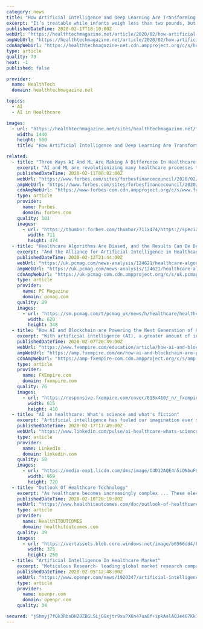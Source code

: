 ```yaml
---
category: news
title: "How Artificial Intelligence and Deep Learning Are Transforming Healthcare"
excerpt: "It’s treatable while infants weigh less than two pounds, but doctors often struggle to detect the condition in time, says Santosh Rao, head of the artificial intelligence ... and DL-based diagnostics could provide a powerful augmentation, Rao says. “Our healthcare customers are starting to see the ability to spot cancer in earlier stages ..."
publishedDateTime: 2020-02-17T18:10:00Z
webUrl: "https://healthtechmagazine.net/article/2020/02/how-artificial-intelligence-and-deep-learning-are-transforming-healthcare"
ampWebUrl: "https://healthtechmagazine.net/article/2020/02/how-artificial-intelligence-and-deep-learning-are-transforming-healthcare?amp"
cdnAmpWebUrl: "https://healthtechmagazine-net.cdn.ampproject.org/c/s/healthtechmagazine.net/article/2020/02/how-artificial-intelligence-and-deep-learning-are-transforming-healthcare?amp"
type: article
quality: 73
heat: -1
published: false

provider:
  name: HealthTech
  domain: healthtechmagazine.net

topics:
  - AI
  - AI in Healthcare

images:
  - url: "https://healthtechmagazine.net/sites/healthtechmagazine.net/files/styles/cdw_hero/public/articles/%5Bcdw_tech_site%3Afield_site_shortname%5D/202002/20200217_HT_Web_Partner-Content_NetApp.jpg?itok=U84MmvD3"
    width: 1440
    height: 500
    title: "How Artificial Intelligence and Deep Learning Are Transforming Healthcare"

related:
  - title: "Three Ways AI And ML Are Making A Difference In Healthcare Behind The Scenes"
    excerpt: "AI and ML are revolutionizing many healthcare processes that, although not medical in nature, directly affect provider efficiency and productivity — as well as the patient experience."
    publishedDateTime: 2020-02-11T00:02:00Z
    webUrl: "https://www.forbes.com/sites/forbesfinancecouncil/2020/02/10/three-ways-ai-and-ml-are-making-a-difference-in-healthcare-behind-the-scenes/"
    ampWebUrl: "https://www.forbes.com/sites/forbesfinancecouncil/2020/02/10/three-ways-ai-and-ml-are-making-a-difference-in-healthcare-behind-the-scenes/amp/"
    cdnAmpWebUrl: "https://www-forbes-com.cdn.ampproject.org/c/s/www.forbes.com/sites/forbesfinancecouncil/2020/02/10/three-ways-ai-and-ml-are-making-a-difference-in-healthcare-behind-the-scenes/amp/"
    type: article
    provider:
      name: Forbes
      domain: forbes.com
    quality: 101
    images:
      - url: "https://thumbor.forbes.com/thumbor/711x474/https://specials-images.forbesimg.com/dam/imageserve/1199231029/960x0.jpg?fit=scale"
        width: 711
        height: 474
  - title: "Healthcare Algorithms Are Biased, and the Results Can Be Deadly"
    excerpt: "And the Alliance for Artificial Intelligence in Healthcare, a nonprofit organization founded in December 2018, brings together developers, device manufacturers, researchers, and other professionals to advance the safe and fair use of AI in medicine. Some organizations have started baking inclusivity and fairness into the data-gathering process ..."
    publishedDateTime: 2020-02-12T21:44:00Z
    webUrl: "https://uk.pcmag.com/news-analysis/124621/healthcare-algorithms-are-biased-and-the-results-can-be-deadly"
    ampWebUrl: "https://uk.pcmag.com/news-analysis/124621/healthcare-algorithms-are-biased-and-the-results-can-be-deadly?amp=1"
    cdnAmpWebUrl: "https://uk-pcmag-com.cdn.ampproject.org/c/s/uk.pcmag.com/news-analysis/124621/healthcare-algorithms-are-biased-and-the-results-can-be-deadly?amp=1"
    type: article
    provider:
      name: PC Magazine
      domain: pcmag.com
    quality: 89
    images:
      - url: "https://sm.pcmag.com/t/pcmag_uk/news/h/healthcare/healthcare-algorithms-are-biased-and-the-results-can-be-dead_3kzk.620.jpg"
        width: 620
        height: 348
  - title: "How AI and Blockchain are Powering the Next Generation of Healthcare"
    excerpt: "With artificial intelligence (AI), a greater amount of information about our bodies ... whose Watson Supercomputer has analyzed more than 115,000 patients to gauge impact of symptoms are leading the charge in introducing AI into healthcare as a means to save precious resources like money and time. How can we use cutting edge technologies ..."
    publishedDateTime: 2020-02-07T20:49:00Z
    webUrl: "https://www.fxempire.com/education/article/how-ai-and-blockchain-are-powering-the-next-generation-of-healthcare-521998"
    ampWebUrl: "https://amp.fxempire.com/en/how-ai-and-blockchain-are-powering-the-next-generation-of-healthcare/521998"
    cdnAmpWebUrl: "https://amp-fxempire-com.cdn.ampproject.org/c/s/amp.fxempire.com/en/how-ai-and-blockchain-are-powering-the-next-generation-of-healthcare/521998"
    type: article
    provider:
      name: FXEmpire.com
      domain: fxempire.com
    quality: 76
    images:
      - url: "https://responsive.fxempire.com/cover/615x410/_n/_fxempire_/2018/08/Blockchain-Concept-99.jpg"
        width: 615
        height: 410
  - title: "AI in healthcare: What's science and what's fiction"
    excerpt: "Artificial intelligence has fueled our imagination ever since the term was first ... Combining all these elements reliably and for the benefit of patients isn’t a job for one company alone: In healthcare, we’re dealing with the life and hopes of patients and their families. Algorithms can’t do the job without the extensive expertise ..."
    publishedDateTime: 2020-02-17T17:49:00Z
    webUrl: "https://www.linkedin.com/pulse/ai-healthcare-whats-science-fiction-bernd-montag"
    type: article
    provider:
      name: LinkedIn
      domain: linkedin.com
    quality: 58
    images:
      - url: "https://media-exp1.licdn.com/dms/image/C4D12AQE4n5iQNbuFHA/article-cover_image-shrink_720_1280/0?e=1587600000&v=beta&t=wcizOYOgfHFN8sdPEi5AGZRImgPTyUbslbQ7-IrlUUY"
        width: 959
        height: 720
  - title: "Outlook Of Healthcare Technology"
    excerpt: "As healthcare becomes increasingly complex ... These electronic records create opportunities to track and improve patient care and to find new, more efficient treatment methods by incorporating artificial intelligence technologies. From a management perspective, digitizing and managing this data in a manner that protects privacy and makes ..."
    publishedDateTime: 2020-02-10T20:19:00Z
    webUrl: "https://www.healthitoutcomes.com/doc/outlook-of-healthcare-technology-0001"
    type: article
    provider:
      name: HealthITOUTCOMES
      domain: healthitoutcomes.com
    quality: 39
    images:
      - url: "https://vertassets.blob.core.windows.net/image/b6566dd4/b6566dd4-46d8-4fce-99ce-702b4c6c708b/375_250-crystal_ball_future_istock_518433454.png"
        width: 375
        height: 250
  - title: "Artificial Intelligence In Healthcare Market"
    excerpt: "Meticulous Research- leading global market research company published a research report titled \"Artificial Intelligence in Healthcare Market by Product (Hardware, Software, Services), Technology ..."
    publishedDateTime: 2020-02-05T12:48:00Z
    webUrl: "https://www.openpr.com/news/1920347/artificial-intelligence-in-healthcare-market-2025"
    type: article
    provider:
      name: openpr.com
      domain: openpr.com
    quality: 34

secured: "jShmyj7fQk3RbsDHZ0ZBGLSLjGGxjtr9xuPXKn47ua8f+ipkAslAQJe467Kk16/U2zMo4El+Et7pfueiipzmmd2UumE4QEASi2RmkLbNJNb29+T9aV1Xarho8h4hg2lOyUIS6U08Ad0UmN4YD7KsfuWgeXG5dnVJb5zSGc12n0mMlGF9AdlkDfPx7HRwllhimOsEMBfGMmINdSR6a9tW64+jnXBs1+eeMofqzRo/mVXMqnvPJ/cbpII1m/XwKzhP7UsP73d9iH5h5gKkPXn/5NM62ZWBgpxoAIiDQkxkMNVU9v6XFX8XXlffhTJ0t+JwD6F/zxBmtMm1GsugATi1WAaHYqpLbIAvYQKGWhh+nzs7dHja4bzkdob4vTBlysOvQmTXI9oMuokvGdl0E2NmAhQvtVnjih+NVzEnLsqdJiSI4jgo0lpEbnXkNmtwp/MUl7Swo9e6WyhSCK2cdYiVW2j3uC5qKOnPiPtrL3Pv2C4=;+FaIgXKfOqpW5inBWUormw=="
---
```


